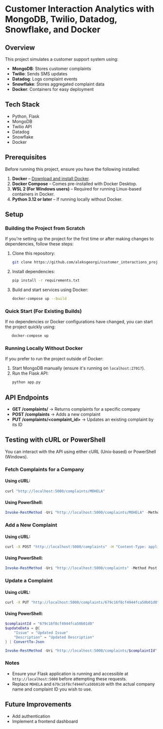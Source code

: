 # Customer Interaction Analytics with MongoDB, Twilio, Datadog, Snowflake, and Docker

## Overview

This project simulates a customer support system using:

- **MongoDB**: Stores customer complaints
- **Twilio**: Sends SMS updates
- **Datadog**: Logs complaint events
- **Snowflake**: Stores aggregated complaint data
- **Docker**: Containers for easy deployment

## Tech Stack

- Python, Flask
- MongoDB
- Twilio API
- Datadog
- Snowflake
- Docker

## Prerequisites

Before running this project, ensure you have the following installed:

1. **Docker** – [Download and install Docker](https://www.docker.com/get-started).
2. **Docker Compose** – Comes pre-installed with Docker Desktop.
3. **WSL 2 (For Windows users)** – Required for running Linux-based containers in Docker.
4. **Python 3.12 or later** – If running locally without Docker.

## Setup

### **Building the Project from Scratch**

If you're setting up the project for the first time or after making changes to dependencies, follow these steps:

1. Clone this repository:

   ```sh
   git clone https://github.com/aleksgeorgi/customer_interactions_project.git
   ```

2. Install dependencies:

   ```sh
   pip install -r requirements.txt
   ```

3. Build and start services using Docker:

   ```sh
   docker-compose up --build
   ```

### **Quick Start (For Existing Builds)**

If no dependencies or Docker configurations have changed, you can start the project quickly using:

```sh
   docker-compose up
```

### **Running Locally Without Docker**

If you prefer to run the project outside of Docker:

1. Start MongoDB manually (ensure it's running on `localhost:27017`).
2. Run the Flask API:
   ```sh
   python app.py
   ```

## API Endpoints

- **GET /complaints/<company>** → Returns complaints for a specific company
- **POST /complaints** → Adds a new complaint
- **PUT /complaints/<complaint_id>** → Updates an existing complaint by its ID

## Testing with cURL or PowerShell

You can interact with the API using either cURL (Unix-based) or PowerShell (Windows).

### **Fetch Complaints for a Company**

#### Using cURL:
```sh
curl "http://localhost:5000/complaints/MOHELA"
```

#### Using PowerShell:
```powershell
Invoke-RestMethod -Uri "http://localhost:5000/complaints/MOHELA" -Method Get
```

### **Add a New Complaint**

#### Using cURL:
```sh
curl -X POST "http://localhost:5000/complaints" -H "Content-Type: application/json" -d '{"Company": "MOHELA", "Issue": "Billing error", "Description": "Unexpected charge on account"}'
```

#### Using PowerShell:
```powershell
Invoke-RestMethod -Uri "http://localhost:5000/complaints" -Method Post -Headers @{"Content-Type"="application/json"} -Body '{"Company": "MOHELA", "Issue": "Billing error", "Description": "Unexpected charge on account"}'
```

### **Update a Complaint**

#### Using cURL:
```sh
curl -X PUT "http://localhost:5000/complaints/679c16f8cf4944fca50b01d0" -H "Content-Type: application/json" -d '{"Issue": "Updated Issue", "Description": "Updated Description"}'
```

#### Using PowerShell:
```powershell
$complaintId = "679c16f8cf4944fca50b01d0"  
$updateData = @{
    "Issue" = "Updated Issue"
    "Description" = "Updated Description"
} | ConvertTo-Json

Invoke-RestMethod -Uri "http://localhost:5000/complaints/$complaintId" -Method Put -ContentType "application/json" -Body $updateData
```

### Notes

- Ensure your Flask application is running and accessible at `http://localhost:5000` before attempting these requests.
- Replace `MOHELA` and `679c16f8cf4944fca50b01d0` with the actual company name and complaint ID you wish to use.

## Future Improvements

- Add authentication
- Implement a frontend dashboard
